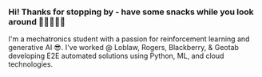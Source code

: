 
### Hi! Thanks for stopping by - have some snacks while you look around 🍿🍿🍿🫲😃

I'm a mechatronics student with a passion for reinforcement learning and generative AI 😎. I've worked @ Loblaw, Rogers, Blackberry, & Geotab developing
E2E automated solutions using Python, ML, and cloud technologies.
<!--
Feel free to connect!

[![Linkedin](https://i.sstatic.net/gVE0j.png) LinkedIn](https://www.linkedin.com/in/jesse-xia/)


(˶ᵔ ᵕ ᵔ˶)

<!-- [![](https://github-readme-stats.vercel.app/api/top-langs/?username=anuraghazra)](https://github.com/anuraghazra/github-readme-stats)


<!--
**x-jesse/x-jesse** is a ✨ _special_ ✨ repository because its `README.md` (this file) appears on your GitHub profile.

Here are some ideas to get you started:

- 🔭 I’m currently working on ...
- 🌱 I’m currently learning ...
- 👯 I’m looking to collaborate on ...
- 🤔 I’m looking for help with ...
- 💬 Ask me about ...
- 📫 How to reach me: ...
- 😄 Pronouns: ...
- ⚡ Fun fact: ...
-->
